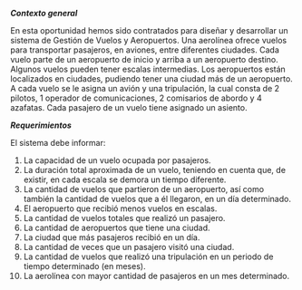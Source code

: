***Contexto general***

En esta oportunidad hemos sido contratados para diseñar y desarrollar un sistema de Gestión de Vuelos y Aeropuertos.
Una aerolínea ofrece vuelos para transportar pasajeros, en aviones, entre diferentes ciudades.
Cada vuelo parte de un aeropuerto de inicio y arriba a un aeropuerto destino. Algunos vuelos pueden tener escalas intermedias.
Los aeropuertos están localizados en ciudades, pudiendo tener una ciudad más de un aeropuerto.
A cada vuelo se le asigna un avión y una tripulación, la cual consta de 2 pilotos, 1 operador de comunicaciones, 2 comisarios de abordo y 4 azafatas.
Cada pasajero de un vuelo tiene asignado un asiento.

***Requerimientos***

El sistema debe informar:
1. La capacidad de un vuelo ocupada por pasajeros.
2. La duración total aproximada de un vuelo, teniendo en cuenta que, de existir, en cada
escala se demora un tiempo diferente.
3. La cantidad de vuelos que partieron de un aeropuerto, así como también la cantidad de vuelos que a él llegaron, en un día determinado.
4. El aeropuerto que recibió menos vuelos en escalas.
5. La cantidad de vuelos totales que realizó un pasajero.
6. La cantidad de aeropuertos que tiene una ciudad.
7. La ciudad que más pasajeros recibió en un día.
8. La cantidad de veces que un pasajero visitó una ciudad.
9. La cantidad de vuelos que realizó una tripulación en un periodo de tiempo determinado
(en meses).
10. La aerolínea con mayor cantidad de pasajeros en un mes determinado.